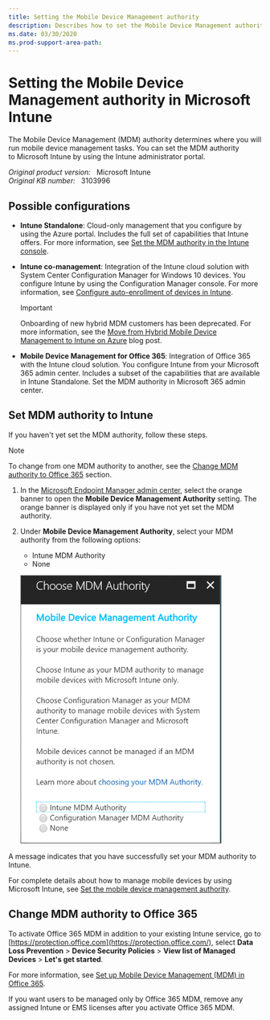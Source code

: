 ```yaml
---
title: Setting the Mobile Device Management authority
description: Describes how to set the Mobile Device Management authority in Microsoft Intune.
ms.date: 03/30/2020
ms.prod-support-area-path: 
---
```

# Setting the Mobile Device Management authority in Microsoft Intune

The Mobile Device Management (MDM) authority determines where you will run mobile device management tasks. You can set the MDM authority to Microsoft Intune by using the Intune administrator portal.

_Original product version:_ &nbsp; Microsoft Intune  
_Original KB number:_ &nbsp; 3103996

## Possible configurations

- **Intune Standalone**: Cloud-only management that you configure by using the Azure portal. Includes the full set of capabilities that Intune offers. For more information, see [Set the MDM authority in the Intune console](/mem/intune/fundamentals/mdm-authority-set#set-mdm-authority-to-intune).
- **Intune co-management**: Integration of the Intune cloud solution with System Center Configuration Manager for Windows 10 devices. You configure Intune by using the Configuration Manager console. For more information, see [Configure auto-enrollment of devices in Intune](/configmgr/comanage/tutorial-co-manage-clients#configure-auto-enrollment-of-devices-to-intune).

  > [!IMPORTANT]
  > Onboarding of new hybrid MDM customers has been deprecated. For more information, see the [Move from Hybrid Mobile Device Management to Intune on Azure](https://techcommunity.microsoft.com/t5/Intune-Customer-Success/Move-from-Hybrid-Mobile-Device-Management-to-Intune-on-Azure/ba-p/280150) blog post.

- **Mobile Device Management for Office 365**: Integration of Office 365 with the Intune cloud solution. You configure Intune from your Microsoft 365 admin center. Includes a subset of the capabilities that are available in Intune Standalone. Set the MDM authority in Microsoft 365 admin center.

## Set MDM authority to Intune

If you haven't yet set the MDM authority, follow these steps.

> [!NOTE]
> To change from one MDM authority to another, see the [Change MDM authority to Office 365](#change-mdm-authority-to-office-365) section.

1. In the [Microsoft Endpoint Manager admin center](https://go.microsoft.com/fwlink/?linkid=2109431), select the orange banner to open the **Mobile Device Management Authority** setting. The orange banner is displayed only if you have not yet set the MDM authority.
2. Under **Mobile Device Management Authority**, select your MDM authority from the following options:

   - Intune MDM Authority
   - None

   ![Choose MDM authority option](./media/set-mdm-authority/4517068_en_1.png)

A message indicates that you have successfully set your MDM authority to Intune.

For complete details about how to manage mobile devices by using Microsoft Intune, see [Set the mobile device management authority](/mem/intune/fundamentals/mdm-authority-set).

## Change MDM authority to Office 365

To activate Office 365 MDM in addition to your existing Intune service, go to [https://protection.office.com](https://protection.office.com/), select **Data Loss Prevention** > **Device Security Policies** > **View list of Managed Devices** > **Let's get started**.

For more information, see [Set up Mobile Device Management (MDM) in Office 365](https://support.office.com/article/Set-up-Mobile-Device-Management-MDM-in-Office-365-dd892318-bc44-4eb1-af00-9db5430be3cd).

If you want users to be managed only by Office 365 MDM, remove any assigned Intune or EMS licenses after you activate Office 365 MDM.
